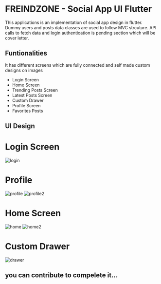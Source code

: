 # FREINDZONE - Social App UI Flutter

This applications is an implementation of social app design in flutter. Dummy users and posts data classes are used to follow MVC strcuture. API calls to fetch data and login authentication is pending section which will be cover letter.

## Funtionalities

It has different screens which are fully connected and self made custom designs on images 
- Login Screen
- Home Screen
- Trending Posts Screen
- Latest Posts Screen
- Custom Drawer
- Profile Screen
- Favorites Posts

## UI Design 

# Login Screen
![login](https://github.com/offfahad/social-media-app-flutter/assets/19569802/a78cef9d-aa0c-4d6f-9007-a8eb44273bcd)

# Profile
![profile](https://github.com/offfahad/social-media-app-flutter/assets/19569802/404657bd-0fd8-4422-841c-b0c94ab94d13)
![profile2](https://github.com/offfahad/social-media-app-flutter/assets/19569802/a0c6e71e-9464-468c-b039-4240f4e6c5de)

# Home Screen
![home](https://github.com/offfahad/social-media-app-flutter/assets/19569802/4be1aab8-e7bb-42be-bd4e-7db9e6517fa4)
![home2](https://github.com/offfahad/social-media-app-flutter/assets/19569802/068d9cff-ba59-4137-9304-4d4e383d03ac)

# Custom Drawer
![drawer](https://github.com/offfahad/social-media-app-flutter/assets/19569802/626fc383-ac57-4db5-8cfe-a9d3ab61f8de)

## you can contribute to compelete it...





